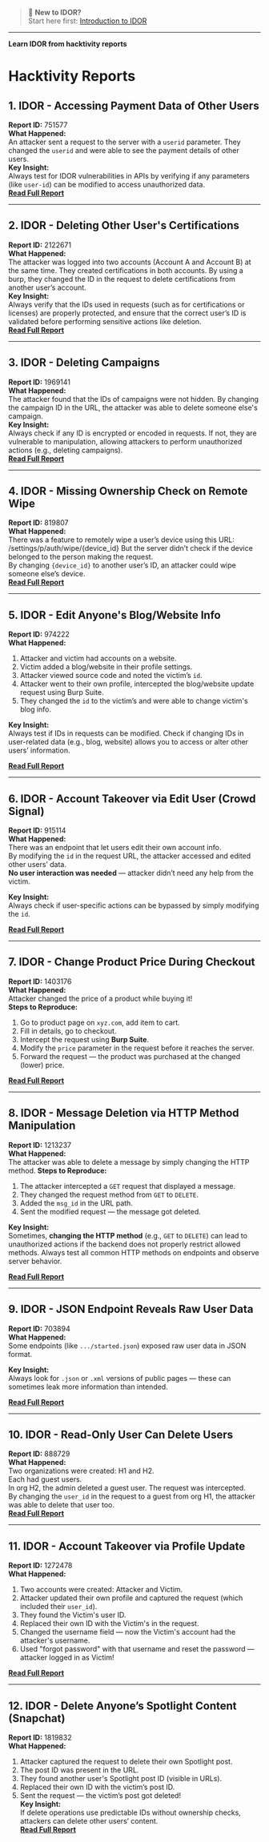 > 🔰 **New to IDOR?**  
> Start here first: [Introduction to IDOR](https://github.com/jannuatharva07/IDOR/blob/main/idor.md)    
---

**Learn IDOR from hacktivity reports**

# Hacktivity Reports

## 1. **IDOR - Accessing Payment Data of Other Users**
**Report ID:** 751577  
**What Happened:**  
An attacker sent a request to the server with a `userid` parameter. They changed the `userid` and were able to see the payment details of other users.  
**Key Insight:**  
Always test for IDOR vulnerabilities in APIs by verifying if any parameters (like `user-id`) can be modified to access unauthorized data.  
**[Read Full Report](https://hackerone.com/reports/751577)**

---

## 2. **IDOR - Deleting Other User's Certifications**
**Report ID:** 2122671  
**What Happened:**  
The attacker was logged into two accounts (Account A and Account B) at the same time. They created certifications in both accounts. By using a burp, they changed the ID in the request to delete certifications from another user’s account.  
**Key Insight:**  
Always verify that the IDs used in requests (such as for certifications or licenses) are properly protected, and ensure that the correct user’s ID is validated before performing sensitive actions like deletion.  
**[Read Full Report](https://hackerone.com/reports/2122671)**

---

## 3. **IDOR - Deleting Campaigns**
**Report ID:** 1969141  
**What Happened:**  
The attacker found that the IDs of campaigns were not hidden. By changing the campaign ID in the URL, the attacker was able to delete someone else's campaign.  
**Key Insight:**  
Always check if any ID is encrypted or encoded in requests. If not, they are vulnerable to manipulation, allowing attackers to perform unauthorized actions (e.g., deleting campaigns).   
**[Read Full Report](https://hackerone.com/reports/1969141)**

---

## 4. **IDOR - Missing Ownership Check on Remote Wipe**
**Report ID:** 819807  
**What Happened:**  
There was a feature to remotely wipe a user’s device using this URL:
/settings/p/auth/wipe/{device_id}
But the server didn’t check if the device belonged to the person making the request.  
By changing `{device_id}` to another user’s ID, an attacker could wipe someone else’s device.  
**[Read Full Report](https://hackerone.com/reports/819807)**

---

## 5. **IDOR - Edit Anyone's Blog/Website Info**
**Report ID:** 974222  
**What Happened:**  
1. Attacker and victim had accounts on a website.  
2. Victim added a blog/website in their profile settings.  
3. Attacker viewed source code and noted the victim’s `id`.  
4. Attacker went to their own profile, intercepted the blog/website update request using Burp Suite.  
5. They changed the `id` to the victim’s and were able to change victim's blog info.

**Key Insight:**  
Always test if IDs in requests can be modified. Check if changing IDs in user-related data (e.g., blog, website) allows you to access or alter other users’ information.
 
**[Read Full Report](https://hackerone.com/reports/974222)**

---

## 6. **IDOR - Account Takeover via Edit User (Crowd Signal)**
**Report ID:** 915114  
**What Happened:**  
There was an endpoint that let users edit their own account info.  
By modifying the `id` in the request URL, the attacker accessed and edited other users’ data.  
**No user interaction was needed** — attacker didn’t need any help from the victim.  

**Key Insight:**  
Always check if user-specific actions can be bypassed by simply modifying the `id`.  

**[Read Full Report](https://hackerone.com/reports/915114)**

---

## 7. **IDOR - Change Product Price During Checkout**
**Report ID:** 1403176  
**What Happened:**  
Attacker changed the price of a product while buying it!  
**Steps to Reproduce:**
1. Go to product page on `xyz.com`, add item to cart.
2. Fill in details, go to checkout.
3. Intercept the request using **Burp Suite**.
4. Modify the `price` parameter in the request before it reaches the server.
5. Forward the request — the product was purchased at the changed (lower) price.

**[Read Full Report](https://hackerone.com/reports/1403176)**

---

## 8. **IDOR - Message Deletion via HTTP Method Manipulation**
**Report ID:** 1213237  
**What Happened:**  
The attacker was able to delete a message by simply changing the HTTP method.
**Steps to Reproduce:**
1. The attacker intercepted a `GET` request that displayed a message.
2. They changed the request method from `GET` to `DELETE`.
3. Added the `msg_id` in the URL path.
4. Sent the modified request — the message got deleted.

**Key Insight:**  
Sometimes, **changing the HTTP method** (e.g., `GET` to `DELETE`) can lead to unauthorized actions if the backend does not properly restrict allowed methods. Always test all common HTTP methods on endpoints and observe server behavior.

**[Read Full Report](https://hackerone.com/reports/1213237)**

---

## 9. **IDOR - JSON Endpoint Reveals Raw User Data**
**Report ID:** 703894  
**What Happened:**  
Some endpoints (like `.../started.json`) exposed raw user data in JSON format.  

**Key Insight:**  
Always look for `.json` or `.xml` versions of public pages — these can sometimes leak more information than intended.  

**[Read Full Report](https://hackerone.com/reports/703894)**

---

## 10. **IDOR - Read-Only User Can Delete Users**
**Report ID:** 888729  
**What Happened:**  
Two organizations were created: H1 and H2.  
Each had guest users.   
In org H2, the admin deleted a guest user. The request was intercepted.   
By changing the `user_id` in the request to a guest from org H1, the attacker was able to delete that user too.  
**[Read Full Report](https://hackerone.com/reports/888729)**

---

## 11. **IDOR - Account Takeover via Profile Update**
**Report ID:** 1272478  
**What Happened:**  
1. Two accounts were created: Attacker and Victim.  
2. Attacker updated their own profile and captured the request (which included their `user_id`).  
3. They found the Victim's user ID.  
4. Replaced their own ID with the Victim's in the request.  
5. Changed the username field — now the Victim's account had the attacker's username.  
6. Used "forgot password" with that username and reset the password — attacker logged in as Victim! 
  
**[Read Full Report](https://hackerone.com/reports/1272478)**

---
## 12. **IDOR - Delete Anyone’s Spotlight Content (Snapchat)**
**Report ID:** 1819832  
**What Happened:**  
1. Attacker captured the request to delete their own Spotlight post.  
2. The post ID was present in the URL.  
3. They found another user's Spotlight post ID (visible in URLs).  
4. Replaced their own ID with the victim’s post ID.  
5. Sent the request — the victim’s post got deleted!  
**Key Insight:**  
If delete operations use predictable IDs without ownership checks, attackers can delete other users’ content.   
**[Read Full Report](https://hackerone.com/reports/1819832)**
